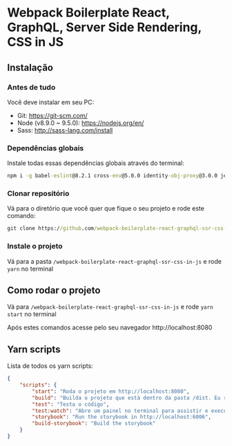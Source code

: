 # Webpack Boilerplate React, GraphQL, Server Side Rendering, CSS in JS

## Instalação

### Antes de tudo

Você deve instalar em seu PC:

* Git: https://git-scm.com/
* Node (v8.9.0 ~ 9.5.0): https://nodejs.org/en/
* Sass: http://sass-lang.com/install

### Dependências globais

Instale todas essas dependências globais através do terminal:

```cmd
npm i -g babel-eslint@8.2.1 cross-env@5.0.0 identity-obj-proxy@3.0.0 jest@22.3.0 standard@11.0.0-beta.0 webpack@3.11.0 webpack-cli@2.0.4 webpack-dev-server@2.11.1 windows-build-tools@2.2.1 yarn@1.3.2
```

### Clonar repositório

Vá para o diretório que você quer que fique o seu projeto e rode este comando:

```cmd
git clone https://github.com/webpack-boilerplate-react-graphql-ssr-css-in-js.git
```

### Instale o projeto

Vá para a pasta `/webpack-boilerplate-react-graphql-ssr-css-in-js` e rode `yarn` no terminal

## Como rodar o projeto

Vá para `/webpack-boilerplate-react-graphql-ssr-css-in-js` e rode `yarn start` no terminal

Após estes comandos acesse pelo seu navegador http://localhost:8080

## Yarn scripts

Lista de todos os yarn scripts:

```JSON
{
    "scripts": {
        "start": "Roda o projeto em http://localhost:8080",
        "build": "Builda o projeto que está dentro da pasta /dist. Eu recomendo o uso do Python's SimpleHTTPServer",
        "test": "Testa o código",
        "test:watch": "Abre um painel no terminal para assistir e executar os testes",
        "storybook": "Run the storybook in http://localhost:6006",
        "build-storybook": "Build the storybook"
    }
}

```
